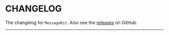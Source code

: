 # CHANGELOG

The changelog for `MessageKit`. Also see the [releases](https://github.com/MessageKit/MessageKit/releases) on GitHub.

--------------------------------------
